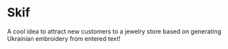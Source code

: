 # Skif
A cool idea to attract new customers to a jewelry store based on generating Ukrainian embroidery from entered text!

